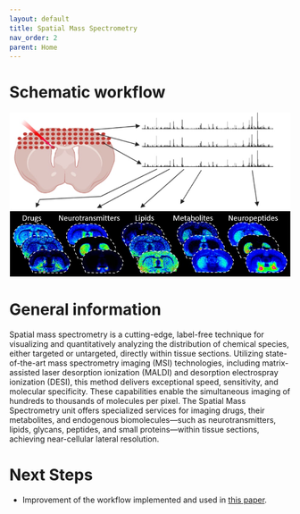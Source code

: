 ```yaml
---
layout: default
title: Spatial Mass Spectrometry
nav_order: 2
parent: Home
---
```


# Schematic workflow  
![](/Units/Spatial_Mass_Spectrometry/Images/Spatial_Mass_Spec.jpg)


# General information  
Spatial mass spectrometry is a cutting-edge, label-free technique for visualizing and quantitatively analyzing the distribution of chemical species, either targeted or untargeted, directly within tissue sections. Utilizing state-of-the-art mass spectrometry imaging (MSI) technologies, including matrix-assisted laser desorption ionization (MALDI) and desorption electrospray ionization (DESI), this method delivers exceptional speed, sensitivity, and molecular specificity. These capabilities enable the simultaneous imaging of hundreds to thousands of molecules per pixel. The Spatial Mass Spectrometry unit offers specialized services for imaging drugs, their metabolites, and endogenous biomolecules—such as neurotransmitters, lipids, glycans, peptides, and small proteins—within tissue sections, achieving near-cellular lateral resolution.  

# Next Steps  
- Improvement of the workflow implemented and used in [this paper](https://www.nature.com/articles/s41587-023-01937-y).   

